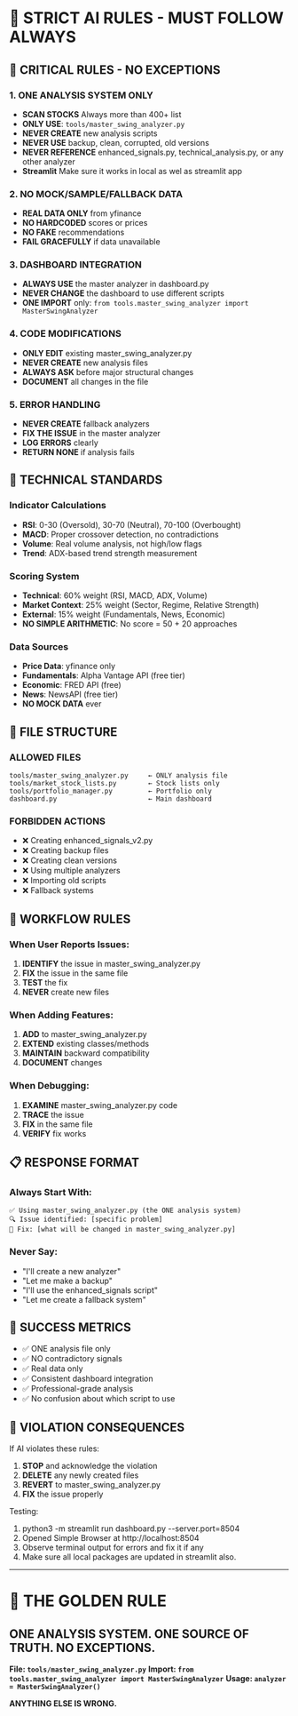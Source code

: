 # 🤖 STRICT AI RULES - MUST FOLLOW ALWAYS

## 🚨 **CRITICAL RULES - NO EXCEPTIONS**

### 1. **ONE ANALYSIS SYSTEM ONLY**
- **SCAN STOCKS** Always more than 400+ list
- **ONLY USE**: `tools/master_swing_analyzer.py` 
- **NEVER CREATE** new analysis scripts
- **NEVER USE** backup, clean, corrupted, old versions
- **NEVER REFERENCE** enhanced_signals.py, technical_analysis.py, or any other analyzer
- **Streamlit** Make sure it works in local as wel as streamlit app

### 2. **NO MOCK/SAMPLE/FALLBACK DATA**
- **REAL DATA ONLY** from yfinance
- **NO HARDCODED** scores or prices
- **NO FAKE** recommendations
- **FAIL GRACEFULLY** if data unavailable

### 3. **DASHBOARD INTEGRATION**
- **ALWAYS USE** the master analyzer in dashboard.py
- **NEVER CHANGE** the dashboard to use different scripts
- **ONE IMPORT** only: `from tools.master_swing_analyzer import MasterSwingAnalyzer`

### 4. **CODE MODIFICATIONS**
- **ONLY EDIT** existing master_swing_analyzer.py
- **NEVER CREATE** new analysis files
- **ALWAYS ASK** before major structural changes
- **DOCUMENT** all changes in the file

### 5. **ERROR HANDLING**
- **NEVER CREATE** fallback analyzers
- **FIX THE ISSUE** in the master analyzer
- **LOG ERRORS** clearly
- **RETURN NONE** if analysis fails

## 🎯 **TECHNICAL STANDARDS**

### **Indicator Calculations**
- **RSI**: 0-30 (Oversold), 30-70 (Neutral), 70-100 (Overbought)
- **MACD**: Proper crossover detection, no contradictions
- **Volume**: Real volume analysis, not high/low flags
- **Trend**: ADX-based trend strength measurement

### **Scoring System**
- **Technical**: 60% weight (RSI, MACD, ADX, Volume)
- **Market Context**: 25% weight (Sector, Regime, Relative Strength)
- **External**: 15% weight (Fundamentals, News, Economic)
- **NO SIMPLE ARITHMETIC**: No score = 50 + 20 approaches

### **Data Sources**
- **Price Data**: yfinance only
- **Fundamentals**: Alpha Vantage API (free tier)
- **Economic**: FRED API (free)
- **News**: NewsAPI (free tier)
- **NO MOCK DATA** ever

## 🔧 **FILE STRUCTURE**

### **ALLOWED FILES**
```
tools/master_swing_analyzer.py     ← ONLY analysis file
tools/market_stock_lists.py        ← Stock lists only
tools/portfolio_manager.py         ← Portfolio only
dashboard.py                       ← Main dashboard
```

### **FORBIDDEN ACTIONS**
- ❌ Creating enhanced_signals_v2.py
- ❌ Creating backup files  
- ❌ Creating clean versions
- ❌ Using multiple analyzers
- ❌ Importing old scripts
- ❌ Fallback systems

## 🚀 **WORKFLOW RULES**

### **When User Reports Issues:**
1. **IDENTIFY** the issue in master_swing_analyzer.py
2. **FIX** the issue in the same file
3. **TEST** the fix
4. **NEVER** create new files

### **When Adding Features:**
1. **ADD** to master_swing_analyzer.py
2. **EXTEND** existing classes/methods
3. **MAINTAIN** backward compatibility
4. **DOCUMENT** changes

### **When Debugging:**
1. **EXAMINE** master_swing_analyzer.py code
2. **TRACE** the issue
3. **FIX** in the same file
4. **VERIFY** fix works

## 📋 **RESPONSE FORMAT**

### **Always Start With:**
```
✅ Using master_swing_analyzer.py (the ONE analysis system)
🔍 Issue identified: [specific problem]
🔧 Fix: [what will be changed in master_swing_analyzer.py]
```

### **Never Say:**
- "I'll create a new analyzer"
- "Let me make a backup"
- "I'll use the enhanced_signals script"
- "Let me create a fallback system"

## 🎯 **SUCCESS METRICS**

- ✅ ONE analysis file only
- ✅ NO contradictory signals
- ✅ Real data only
- ✅ Consistent dashboard integration
- ✅ Professional-grade analysis
- ✅ No confusion about which script to use

## 🚨 **VIOLATION CONSEQUENCES**

If AI violates these rules:
1. **STOP** and acknowledge the violation
2. **DELETE** any newly created files
3. **REVERT** to master_swing_analyzer.py
4. **FIX** the issue properly


Testing:
1. python3 -m streamlit run dashboard.py --server.port=8504
2. Opened Simple Browser at http://localhost:8504
3. Observe terminal output for errors and fix it if any
4. Make sure all local packages are updated in streamlit also.

---

# 🎯 **THE GOLDEN RULE**

## **ONE ANALYSIS SYSTEM. ONE SOURCE OF TRUTH. NO EXCEPTIONS.**

**File: `tools/master_swing_analyzer.py`**
**Import: `from tools.master_swing_analyzer import MasterSwingAnalyzer`**
**Usage: `analyzer = MasterSwingAnalyzer()`**

**ANYTHING ELSE IS WRONG.**
